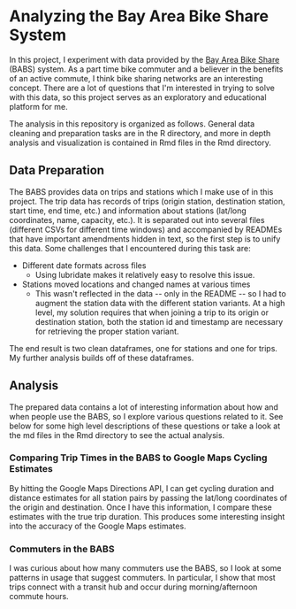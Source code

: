 # Analyzing the Bay Area Bike Share System

In this project, I experiment with data provided by the [Bay Area Bike Share](http://www.bayareabikeshare.com/open-data) (BABS) system. As a part time bike commuter and a believer in the benefits of an active commute, I think bike sharing networks are an interesting concept. There are a lot of questions that I'm interested in trying to solve with this data, so this project serves as an exploratory and educational platform for me.

The analysis in this repository is organized as follows. General data cleaning and preparation tasks are in the R directory, and more in depth analysis and visualization is contained in Rmd files in the Rmd directory.

## Data Preparation

The BABS provides data on trips and stations which I make use of in this project. The trip data has records of trips (origin station, destination station, start time, end time, etc.) and information about stations (lat/long coordinates, name, capacity, etc.). It is separated out into several files (different CSVs for different time windows) and accompanied by READMEs that have important amendments hidden in text, so the first step is to unify this data. Some challenges that I encountered during this task are:

* Different date formats across files
    * Using lubridate makes it relatively easy to resolve this issue. 
* Stations moved locations and changed names at various times
    * This wasn't reflected in the data -- only in the README -- so I had to augment the station data with the different station variants. At a high level, my solution requires that when joining a trip to its origin or destination station, both the station id and timestamp are necessary for retrieving the proper station variant.

The end result is two clean dataframes, one for stations and one for trips. My further analysis builds off of these dataframes.

## Analysis

The prepared data contains a lot of interesting information about how and when people use the BABS, so I explore various questions related to it. See below for some high level descriptions of these questions or take a look at the md files in the Rmd directory to see the actual analysis.

### Comparing Trip Times in the BABS to Google Maps Cycling Estimates
By hitting the Google Maps Directions API, I can get cycling duration and distance estimates for all station pairs by passing the lat/long coordinates of the origin and destination. Once I have this information, I compare these estimates with the true trip duration. This produces some interesting insight into the accuracy of the Google Maps estimates.

### Commuters in the BABS
I was curious about how many commuters use the BABS, so I look at some patterns in usage that suggest commuters. In particular, I show that most trips connect with a transit hub and occur during morning/afternoon commute hours.
